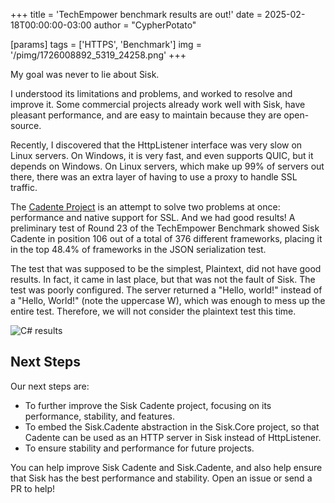 +++
title = 'TechEmpower benchmark results are out!'
date = 2025-02-18T00:00:00-03:00
author = "CypherPotato"

[params]
tags = ['HTTPS', 'Benchmark']
img = '/pimg/1726008892_5319_24258.png'
+++

My goal was never to lie about Sisk.

I understood its limitations and problems, and worked to resolve and improve it. Some commercial projects already work well with Sisk, have pleasant performance, and are easy to maintain because they are open-source.

Recently, I discovered that the HttpListener interface was very slow on Linux servers. On Windows, it is very fast, and even supports QUIC, but it depends on Windows. On Linux servers, which make up 99% of servers out there, there was an extra layer of having to use a proxy to handle SSL traffic.

The [Cadente Project](/posts/2025-01-29-cadente-experiment/) is an attempt to solve two problems at once: performance and native support for SSL. And we had good results! A preliminary test of Round 23 of the TechEmpower Benchmark showed Sisk Cadente in position 106 out of a total of 376 different frameworks, placing it in the top 48.4% of frameworks in the JSON serialization test.

The test that was supposed to be the simplest, Plaintext, did not have good results. In fact, it came in last place, but that was not the fault of Sisk. The test was poorly configured. The server returned a "Hello, world!" instead of a "Hello, World!" (note the uppercase W), which was enough to mess up the entire test. Therefore, we will not consider the plaintext test this time.

![C# results](/scr/bench.png)

## Next Steps

Our next steps are:
- To further improve the Sisk Cadente project, focusing on its performance, stability, and features.
- To embed the Sisk.Cadente abstraction in the Sisk.Core project, so that Cadente can be used as an HTTP server in Sisk instead of HttpListener.
- To ensure stability and performance for future projects.

You can help improve Sisk Cadente and Sisk.Cadente, and also help ensure that Sisk has the best performance and stability. Open an issue or send a PR to help!